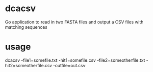 # dcacsv
Go application to read in two FASTA files and output a CSV files with matching sequences

# usage
dcacsv -file1=somefile.txt -hit1=somefile.csv -file2=someotherfile.txt -hit2=someotherfile.csv -outfile=out.csv
